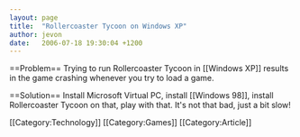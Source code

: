 ```yaml
---
layout: page
title:  "Rollercoaster Tycoon on Windows XP"
author: jevon
date:   2006-07-18 19:30:04 +1200
---
```


==Problem==
Trying to run Rollercoaster Tycoon in [[Windows XP]] results in the game crashing whenever you try to load a game.

==Solution==
Install Microsoft Virtual PC, install [[Windows 98]], install Rollercoaster Tycoon on that, play with that. It's not that bad, just a bit slow!

[[Category:Technology]]
[[Category:Games]]
[[Category:Article]]